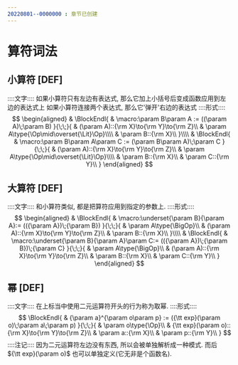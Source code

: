 ```yaml
---
20220801--0000000 : 章节已创建
---
```

# 算符词法
## 小算符 [DEF]
::::文字::::
如果小算符只有左边有表达式, 那么它加上小括号后变成函数应用到左边的表达式上
如果小算符连接两个表达式, 那么它'弹开'右边的表达式
::::形式::::
$$
\begin{aligned}
& \BlockEndl{
    & \macro:\param B\param A := ((\param A)\;\param B)
}{\;\;}{
    & (\param A)::{\rm X}\to{\rm Y}\to{\rm Z}\\
    & \param A\type{\Op\mid\overset{\Lit}\Op}\\\\
    & \param B::{\rm X}\\
}\\\\
& \BlockEndl{
    & \macro:\param B\param A\param C := (\param B\param A)\;\param C
}{\;\;}{
    & (\param A)::{\rm X}\to{\rm Y}\to{\rm Z}\\
    & \param A\type{\Op\mid\overset{\Lit}\Op}\\\\
    & \param B::{\rm X}\\
    & \param C::{\rm Y}\\
}
\end{aligned}
$$

## 大算符 [DEF]
::::文字::::
和小算符类似, 都是把算符应用到指定的参数上. 
::::形式::::
$$
\begin{aligned}
& \BlockEndl{
    & \macro:\underset{\param B}{\param A}:= (({\param A})\;{\param B})
}{\;\;}{
    & \param A\type{\BigOp}\\
    & (\param A)::{\rm X}\to{\rm Y}\to{\rm Z}\\
    & \param B::{\rm X}\\
}\\\\
& \BlockEndl{
    & \macro:\underset{\param B}{\param A}\param C:= (({\param A})\;{\param B})\;{\param C}
}{\;\;}{
    & \param A\type{\BigOp}\\
    & (\param A)::{\rm X}\to{\rm Y}\to{\rm Z}\\
    & \param B::{\rm X}\\
    & \param C::{\rm Y}\\
}
\end{aligned}
$$

## 幂 [DEF]
::::文字::::
在上标当中使用二元运算符开头的行为称为取幂. 
::::形式::::
$$
\BlockEndl{
    & {\param a}^{\param o\param p} := ({\tt exp}(\param o)\;\param a\;\param p)
}{\;\;}{
    & \param o\type{\Op}\\
    & {\tt exp}(\param o)::{\rm X}\to{\rm Y}\to{\rm Z}\\
    & \param a::{\rm X}\\
    & \param p::{\rm Y}\\
}
$$
::::注记::::
因为二元运算符左边没有东西, 所以会被单独解析成一种模式. 
而后 ${\tt exp}(\param o)$ 也可以单独定义(它无非是个函数名). 

